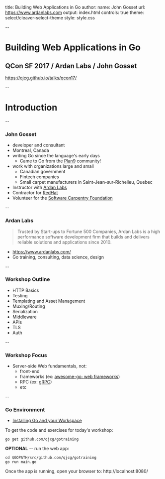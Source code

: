title: Building Web Applications in Go
author:
  name: John Gosset
  url: https://www.ardanlabs.com
output: index.html
controls: true
theme: select/cleaver-select-theme
style: style.css

--

# Building Web Applications in Go
## QCon SF 2017 / Ardan Labs / John Gosset

https://qjcg.github.io/talks/qcon17/

--

# Introduction

--

### John Gosset

- developer and consultant
- Montreal, Canada
- writing Go since the language's early days
    - Came to Go from the [Plan9](https://9p.io/plan9/) community!
- work with organizations large and small
    - Canadian government
    - Fintech companies
    - Small carpet manufacturers in Saint-Jean-sur-Richelieu, Quebec
- Instructor with [Ardan Labs](https://www.ardanlabs.com/)
- Contractor for [RedHat](https://www.redhat.com/)
- Volunteer for the [Software Carpentry Foundation](https://software-carpentry.org/)

--

### Ardan Labs

> Trusted by Start-ups to Fortune 500 Companies, Ardan Labs is a high
> performance software development firm that builds and delivers reliable
> solutions and applications since 2010.

- https://www.ardanlabs.com/
- Go training, consulting, data science, design

--

### Workshop Outline

- HTTP Basics
- Testing
- Templating and Asset Management
- Muxing/Routing
- Serialization
- Middleware
- APIs
- TLS
- Auth

--

### Workshop Focus

- Server-side Web fundamentals, not:
    - front-end
    - frameworks (ex: [awesome-go: web frameworks](https://github.com/avelino/awesome-go#web-frameworks))
    - RPC (ex: [gRPC](https://grpc.io/))
    - etc

--

### Go Environment

- [Installing Go and your Workspace](https://www.goinggo.net/2016/05/installing-go-and-your-workspace.html)

To get the code and exercises for today's workshop:
    
```
go get github.com/qjcg/gotraining
```

**OPTIONAL** -- run the web app:

```
cd $GOPATH/src/github.com/qjcg/gotraining
go run main.go
```

Once the app is running, open your browser to: http://localhost:8080/
